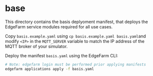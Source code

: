 # base

This directory contains the basis deplyoment manifest, that deploys the EdgeFarm service modules required for all use cases.

Copy `basis.example.yaml` using `cp basis.example.yaml basis.yaml`and modify `<IP>` in the `MQTT_SERVER` variable to match the IP address of the MQTT broker of your simulator.

Deploy the manifest `basis.yaml` using the EdgeFarm CLI:
```bash
# Note: edgefarm login must be performed prior applying manifests
edgefarm applications apply -f basis.yaml
```
